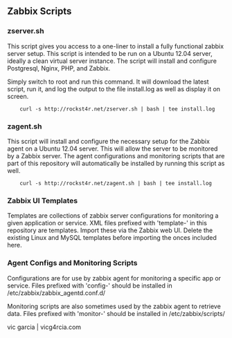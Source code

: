 ## Zabbix Scripts

### zserver.sh

This script gives you access to a one-liner to install a fully functional
zabbix server setup.  This script is intended to be run on a Ubuntu 12.04
server, ideally a clean virtual server instance.  The script will install
and configure Postgresql, Nginx, PHP, and Zabbix.

Simply switch to root and run this command.  It will download the latest
script, run it, and log the output to the file install.log as well as
display it on screen.

```
    curl -s http://rockst4r.net/zserver.sh | bash | tee install.log
```

### zagent.sh

This script will install and configure the necessary setup for the Zabbix
agent on a Ubuntu 12.04 server.  This will allow the server to be monitored
by a Zabbix server.  The agent configurations and monitoring scripts that
are part of this repository will automatically be installed by running this
script as well.

```
    curl -s http://rockst4r.net/zagent.sh | bash | tee install.log
```

### Zabbix UI Templates

Templates are collections of zabbix server configurations for monitoring a
given application or service.  XML files prefixed with 'template-' in this
repository are templates.  Import these via the Zabbix web UI.  Delete the
existing Linux and MySQL templates before importing the onces included here.


### Agent Configs and Monitoring Scripts

Configurations are for use by zabbix agent for monitoring a specific app
or service.  Files prefixed with 'config-' should be installed in
/etc/zabbix/zabbix_agentd.conf.d/

Monitoring scripts are also sometimes used by the zabbix agent to retrieve
data.  Files prefixed with 'monitor-' should be installed in
/etc/zabbix/scripts/


vic garcia | vicg4rcia.com
